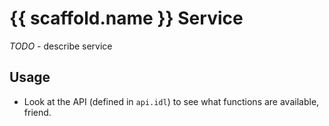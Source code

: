 # {{ scaffold.name }} Service

_TODO_ - describe service

## Usage
* Look at the API (defined in `api.idl`) to see what functions are available, friend.
